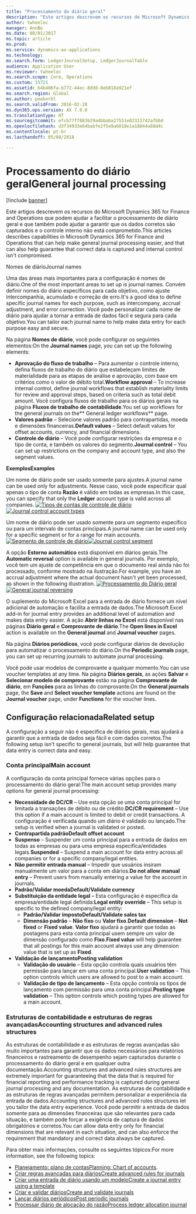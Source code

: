 ```yaml
---
title: "Processamento do diário geral"
description: "Este artigos descrevem os recursos do Microsoft Dynamics 365 for Finance and Operations que podem ajudar a facilitar o processamento de diário geral e que também pode ajudar a garantir que os dados corretos são capturados e o controle interno não está comprometido."
author: twheeloc
manager: AnnBe
ms.date: 08/01/2017
ms.topic: article
ms.prod: 
ms.service: dynamics-ax-applications
ms.technology: 
ms.search.form: LedgerJournalSetup, LedgerJournalTable
audience: Application User
ms.reviewer: twheeloc
ms.search.scope: Core, Operations
ms.custom: 15721
ms.assetid: b4b406fa-b772-44ec-8dd8-8eb818a921ef
ms.search.region: Global
ms.author: peakerbl
ms.search.validFrom: 2016-02-28
ms.dyn365.ops.version: AX 7.0.0
ms.translationtype: HT
ms.sourcegitcommit: efcb77ff883b29a4bbaba27551e02311742afbbd
ms.openlocfilehash: d3f34933e64babfe2f5a9a6018e1a18844a88d4c
ms.contentlocale: pt-br
ms.lasthandoff: 05/08/2018

---
```


# <a name="general-journal-processing"></a><span data-ttu-id="42503-103">Processamento do diário geral</span><span class="sxs-lookup"><span data-stu-id="42503-103">General journal processing</span></span>

[!include [banner](../includes/banner.md)]

<span data-ttu-id="42503-104">Este artigos descrevem os recursos do Microsoft Dynamics 365 for Finance and Operations que podem ajudar a facilitar o processamento de diário geral e que também pode ajudar a garantir que os dados corretos são capturados e o controle interno não está comprometido.</span><span class="sxs-lookup"><span data-stu-id="42503-104">This articles describes capabilities in Microsoft Dynamics 365 for Finance and Operations that can help make general journal processing easier, and that can also help guarantee that correct data is captured and internal control isn't compromised.</span></span>  

<span data-ttu-id="42503-105">Nomes de diário</span><span class="sxs-lookup"><span data-stu-id="42503-105">Journal names</span></span>

<span data-ttu-id="42503-106">Uma das áreas mais importantes para a configuração é nomes de diário.</span><span class="sxs-lookup"><span data-stu-id="42503-106">One of the most important areas to set up is journal names.</span></span> <span data-ttu-id="42503-107">Convém definir nomes do diário específicos para cada objetivo, como ajuste intercompanhia, acumulado e correção de erro.</span><span class="sxs-lookup"><span data-stu-id="42503-107">It's a good idea to define specific journal names for each purpose, such as intercompany, accrual adjustment, and error correction.</span></span> <span data-ttu-id="42503-108">Você pode personalizar cada nome de diário para ajudar a tornar a entrada de dados fácil e segura para cada objetivo.</span><span class="sxs-lookup"><span data-stu-id="42503-108">You can tailor each journal name to help make data entry for each purpose easy and secure.</span></span> 

<span data-ttu-id="42503-109">Na página **Nomes de diário**, você pode configurar os seguintes elementos:</span><span class="sxs-lookup"><span data-stu-id="42503-109">On the **Journal names** page, you can set up the following elements:</span></span>

-   <span data-ttu-id="42503-110">**Aprovação do fluxo de trabalho** – Para aumentar o controle interno, defina fluxos de trabalho do diário que estabeleçam limites de materialidade para as etapas de análise e aprovação, com base em critérios como o valor de débito total.</span><span class="sxs-lookup"><span data-stu-id="42503-110">**Workflow approval** – To increase internal control, define journal workflows that establish materiality limits for review and approval steps, based on criteria such as total debit amount.</span></span> <span data-ttu-id="42503-111">Você configura fluxos de trabalho para os diários gerais na página **Fluxos de trabalho de contabilidade**.</span><span class="sxs-lookup"><span data-stu-id="42503-111">You set up workflows for the general journals on the** General ledger workflows** page.</span></span>
-   <span data-ttu-id="42503-112">**Valores padrão** – Selecione valores padrão para contrapartidas, moeda e dimensões financeiras.</span><span class="sxs-lookup"><span data-stu-id="42503-112">**Default values** – Select default values for offset accounts, currency, and financial dimensions.</span></span>
-   <span data-ttu-id="42503-113">**Controle de diário** – Você pode configurar restrições da empresa e o tipo de conta, e também os valores do segmento.</span><span class="sxs-lookup"><span data-stu-id="42503-113">**Journal control** – You can set up restrictions on the company and account type, and also the segment values.</span></span> 

<span data-ttu-id="42503-114">**Exemplos**</span><span class="sxs-lookup"><span data-stu-id="42503-114">**Examples**</span></span>

<span data-ttu-id="42503-115">Um nome de diário pode ser usado somente para ajustes.</span><span class="sxs-lookup"><span data-stu-id="42503-115">A journal name can be used only for adjustments.</span></span> <span data-ttu-id="42503-116">Nesse caso, você pode especificar qual apenas o tipo de conta **Razão** é válido em todas as empresas.</span><span class="sxs-lookup"><span data-stu-id="42503-116">In this case, you can specify that only the **Ledger** account type is valid across all companies.</span></span> <span data-ttu-id="42503-117">[![Tipos de contas de controle de diário](./media/journal-control-account-types1.png)](./media/journal-control-account-types1.png)</span><span class="sxs-lookup"><span data-stu-id="42503-117">[![Journal control account types](./media/journal-control-account-types1.png)](./media/journal-control-account-types1.png)</span></span>

<span data-ttu-id="42503-118">Um nome de diário pode ser usado somente para um segmento específico ou para um intervalo de contas principais.</span><span class="sxs-lookup"><span data-stu-id="42503-118">A journal name can be used only for a specific segment or for a range for main accounts.</span></span> <span data-ttu-id="42503-119">[![Segmento de controle de diário](./media/journal-control-segment1.png)](./media/journal-control-segment1.png)</span><span class="sxs-lookup"><span data-stu-id="42503-119">[![Journal control segment](./media/journal-control-segment1.png)](./media/journal-control-segment1.png)</span></span>

<span data-ttu-id="42503-120">A opção **Estorno automático** está disponível em diários gerais.</span><span class="sxs-lookup"><span data-stu-id="42503-120">The **Automatic reversal** option is available in general journals.</span></span> <span data-ttu-id="42503-121">Por exemplo, você tem um ajuste de competência em que o documento real ainda não foi processado, conforme mostrado na ilustração.</span><span class="sxs-lookup"><span data-stu-id="42503-121">For example, you have an accrual adjustment where the actual document hasn't yet been processed, as shown in the following illustration.</span></span>
<span data-ttu-id="42503-122">[![Processamento do Diário geral](./media/general-journal-reversing1.png)](./media/general-journal-reversing1.png)</span><span class="sxs-lookup"><span data-stu-id="42503-122">[![General journal reversing](./media/general-journal-reversing1.png)](./media/general-journal-reversing1.png)</span></span> 

<span data-ttu-id="42503-123">O suplemento do Microsoft Excel para a entrada de diário fornece um nível adicional de automação e facilita a entrada de dados.</span><span class="sxs-lookup"><span data-stu-id="42503-123">The Microsoft Excel add-in for journal entry provides an additional level of automation and makes data entry easier.</span></span> <span data-ttu-id="42503-124">A ação **Abrir linhas no Excel** está disponível nas páginas **Diário geral** e **Comprovante de diário**.</span><span class="sxs-lookup"><span data-stu-id="42503-124">The **Open lines in Excel** action is available on the **General journal** and **Journal voucher** pages.</span></span> 

<span data-ttu-id="42503-125">Na página **Diários periódicos**, você pode configurar diários de devolução para automatizar o processamento do diário.</span><span class="sxs-lookup"><span data-stu-id="42503-125">On the **Periodic journals** page, you can set up recurring journals to automate journal processing.</span></span> 

<span data-ttu-id="42503-126">Você pode usar modelos de comprovante a qualquer momento.</span><span class="sxs-lookup"><span data-stu-id="42503-126">You can use voucher templates at any time.</span></span> <span data-ttu-id="42503-127">Na página **Diários gerais**, as ações **Salvar** e **Selecionar modelo de comprovante** estão na página **Comprovante de diário**, em **Funções** para as linhas do comprovante.</span><span class="sxs-lookup"><span data-stu-id="42503-127">On the **General journals** page, the **Save** and **Select voucher template** actions are found on the **Journal voucher** page, under **Functions** for the voucher lines.</span></span>

## <a name="related-setup"></a><span data-ttu-id="42503-128">Configuração relacionada</span><span class="sxs-lookup"><span data-stu-id="42503-128">Related setup</span></span>
<span data-ttu-id="42503-129">A configuração a seguir não é específica de diários gerais, mas ajudará a garantir que a entrada de dados seja fácil e com dados corretos.</span><span class="sxs-lookup"><span data-stu-id="42503-129">The following setup isn't specific to general journals, but will help guarantee that data entry is correct data and easy.</span></span>

### <a name="main-account"></a><span data-ttu-id="42503-130">Conta principal</span><span class="sxs-lookup"><span data-stu-id="42503-130">Main account</span></span>

<span data-ttu-id="42503-131">A configuração da conta principal fornece várias opções para o processamento do diário geral:</span><span class="sxs-lookup"><span data-stu-id="42503-131">The main account setup provides many options for general journal processing:</span></span>

-   <span data-ttu-id="42503-132">**Necessidade de DC/CR** – Use esta opção se uma conta principal for limitada a transações de débito ou de crédito.</span><span class="sxs-lookup"><span data-stu-id="42503-132">**DC/CR requirement** – Use this option if a main account is limited to debit or credit transactions.</span></span> <span data-ttu-id="42503-133">A configuração é verificada quando um diário é validado ou lançado.</span><span class="sxs-lookup"><span data-stu-id="42503-133">The setup is verified when a journal is validated or posted.</span></span>
-   <span data-ttu-id="42503-134">**Contrapartida padrão**</span><span class="sxs-lookup"><span data-stu-id="42503-134">**Default offset account**</span></span>
-   <span data-ttu-id="42503-135">**Suspenso** – Suspender um conta principal para a entrada de dados em todas as empresas ou para uma empresa específica/entidades legais.</span><span class="sxs-lookup"><span data-stu-id="42503-135">**Suspended** – Suspend a main account for data entry across all companies or for a specific company/legal entities.</span></span>
-   <span data-ttu-id="42503-136">**Não permitir entrada manual** – Impedir que usuários insiram manualmente um valor para a conta em diários.</span><span class="sxs-lookup"><span data-stu-id="42503-136">**Do not allow manual entry** – Prevent users from manually entering a value for the account in journals.</span></span>
-   <span data-ttu-id="42503-137">**Padrão/Validar moeda**</span><span class="sxs-lookup"><span data-stu-id="42503-137">**Default/Validate currency**</span></span>
-   <span data-ttu-id="42503-138">**Substituição da entidade legal** – Esta configuração é específica da empresa/entidade legal definida:</span><span class="sxs-lookup"><span data-stu-id="42503-138">**Legal entity override** – This setup is specific to the defined company/legal entity:</span></span>
    -   <span data-ttu-id="42503-139">**Padrão/Validar imposto**</span><span class="sxs-lookup"><span data-stu-id="42503-139">**Default/Validate sales tax**</span></span>
    -   <span data-ttu-id="42503-140">**Dimensão padrão** – **Não fixo** ou **Valor fixo**.</span><span class="sxs-lookup"><span data-stu-id="42503-140">**Default dimension** – **Not fixed** or **Fixed value**.</span></span> <span data-ttu-id="42503-141">**Valor fixo** ajudará a garantir que todas as postagens para esta conta principal usem sempre um valor de dimensão configurado como **Fixo**.</span><span class="sxs-lookup"><span data-stu-id="42503-141">**Fixed value** will help guarantee that all postings for this main account always use any dimension value that is set up as **Fixed**.</span></span>
-   <span data-ttu-id="42503-142">**Validação de lançamento**</span><span class="sxs-lookup"><span data-stu-id="42503-142">**Posting validation**</span></span>
    -   <span data-ttu-id="42503-143">**Validação do usuário** – Esta opção controla quais usuários têm permissão para lançar em uma conta principal.</span><span class="sxs-lookup"><span data-stu-id="42503-143">**User validation** – This option controls which users are allowed to post to a main account.</span></span>
    -   <span data-ttu-id="42503-144">**Validação de tipo de lançamento** – Esta opção controla os tipos de lançamento com permissão para uma conta principal.</span><span class="sxs-lookup"><span data-stu-id="42503-144">**Posting type validation** – This option controls which posting types are allowed for a main account.</span></span>

### <a name="accounting-structures-and-advanced-rules-structures"></a><span data-ttu-id="42503-145">Estruturas de contabilidade e estruturas de regras avançadas</span><span class="sxs-lookup"><span data-stu-id="42503-145">Accounting structures and advanced rules structures</span></span>

<span data-ttu-id="42503-146">As estruturas de contabilidade e as estruturas de regras avançadas são muito importantes para garantir que os dados necessários para relatórios financeiros e rastreamento de desempenho sejam capturados durante o processamento do diário geral e em qualquer outra documentação.</span><span class="sxs-lookup"><span data-stu-id="42503-146">Accounting structures and advanced rules structures are extremely important for guaranteeing that the data that is required for financial reporting and performance tracking is captured during general journal processing and any documentation.</span></span> <span data-ttu-id="42503-147">As estruturas de contabilidade e as estruturas de regras avançadas permitem personalizar a experiência da entrada de dados.</span><span class="sxs-lookup"><span data-stu-id="42503-147">Accounting structures and advanced rules structures let you tailor the data entry experience.</span></span> <span data-ttu-id="42503-148">Você pode permitir a entrada de dados somente para as dimensões financeiras que são relevantes para cada situação, e também pode forçar a exigência de captura de dados obrigatórios e corretos.</span><span class="sxs-lookup"><span data-stu-id="42503-148">You can allow data entry only for financial dimensions that are relevant in each situation, and can also enforce the requirement that mandatory and correct data always be captured.</span></span>

<span data-ttu-id="42503-149">Para obter mais informações, consulte os seguintes tópicos:</span><span class="sxs-lookup"><span data-stu-id="42503-149">For more information, see the following topics:</span></span>
- <span data-ttu-id="42503-150">[Planejamento: plano de contas](plan-chart-of-accounts.md)</span><span class="sxs-lookup"><span data-stu-id="42503-150">[Planning: Chart of accounts](plan-chart-of-accounts.md).</span></span> 
- [<span data-ttu-id="42503-151">Criar regras avançadas para diários</span><span class="sxs-lookup"><span data-stu-id="42503-151">Create advanced rules for journals</span></span>](tasks/create-advanced-rules-journals.md)
- [<span data-ttu-id="42503-152">Criar uma entrada de diário usando um modelo</span><span class="sxs-lookup"><span data-stu-id="42503-152">Create a journal entry using a template</span></span>](tasks/create-journal-entry-template.md)
- [<span data-ttu-id="42503-153">Criar e validar diários</span><span class="sxs-lookup"><span data-stu-id="42503-153">Create and validate journals</span></span>](tasks/create-validate-journals.md)
- [<span data-ttu-id="42503-154">Lançar diários periódicos</span><span class="sxs-lookup"><span data-stu-id="42503-154">Post periodic journals</span></span>](tasks/post-periodic-journals.md)
- [<span data-ttu-id="42503-155">Processar diário de alocação do razão</span><span class="sxs-lookup"><span data-stu-id="42503-155">Process ledger allocation journal</span></span>](tasks/process-ledger-allocation-journal.md)



